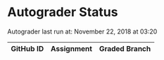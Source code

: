# Autograder Status
Autograder last run at: November 22, 2018 at 03:20

| GitHub ID | Assignment | Graded Branch |
|-----------|------------|---------------|
